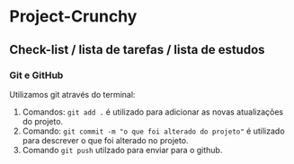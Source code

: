 # Project-Crunchy


## Check-list / lista de tarefas / lista de estudos

### Git e GitHub

<p>Utilizamos git através do terminal:</p>

   1. Comandos: `git add .` é utilizado para adicionar as novas atualizações do projeto.
   2. Comando: `git commit -m "o que foi alterado do projeto"` é utilizado para descrever o que foi alterado no projeto. 
   3. Comando `git push` utilzado para enviar para o github.